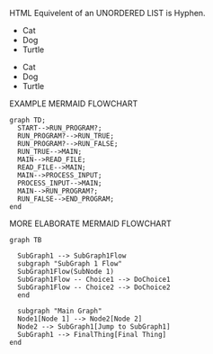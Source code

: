 HTML Equivelent of an UNORDERED LIST is Hyphen.

<UL>
	<LI>Cat</LI>
	<LI>Dog</LI>
	<LI>Turtle</LI>
</UL>

- Cat
- Dog
- Turtle

EXAMPLE MERMAID FLOWCHART
```mermaid
graph TD;
  START-->RUN_PROGRAM?;
  RUN_PROGRAM?-->RUN_TRUE;
  RUN_PROGRAM?-->RUN_FALSE;
  RUN_TRUE-->MAIN;
  MAIN-->READ_FILE;
  READ_FILE-->MAIN;
  MAIN-->PROCESS_INPUT;
  PROCESS_INPUT-->MAIN;
  MAIN-->RUN_PROGRAM?;
  RUN_FALSE-->END_PROGRAM;
end
```
MORE ELABORATE MERMAID FLOWCHART
```mermaid
graph TB

  SubGraph1 --> SubGraph1Flow
  subgraph "SubGraph 1 Flow"
  SubGraph1Flow(SubNode 1)
  SubGraph1Flow -- Choice1 --> DoChoice1
  SubGraph1Flow -- Choice2 --> DoChoice2
  end

  subgraph "Main Graph"
  Node1[Node 1] --> Node2[Node 2]
  Node2 --> SubGraph1[Jump to SubGraph1]
  SubGraph1 --> FinalThing[Final Thing]
end
```